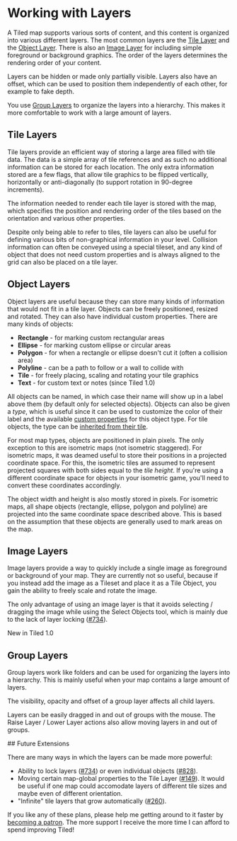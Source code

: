 # Working with Layers

A Tiled map supports various sorts of content, and this content is organized
into various different layers. The most common layers are the
[Tile Layer](#tile-layers) and the [Object Layer](#object-layers). There is
also an [Image Layer](#image-layers) for including simple foreground or
background graphics. The order of the layers determines the rendering order of
your content.

Layers can be hidden or made only partially visible. Layers also have an offset,
which can be used to position them independently of each other, for example to
fake depth.

You use [Group Layers](#group-layers) to organize the layers into a hierarchy.
This makes it more comfortable to work with a large amount of layers.

## Tile Layers

Tile layers provide an efficient way of storing a large area filled with tile
data. The data is a simple array of tile references and as such no additional
information can be stored for each location. The only extra information stored
are a few flags, that allow tile graphics to be flipped vertically, horizontally
or anti-diagonally (to support rotation in 90-degree increments).

The information needed to render each tile layer is stored with the map, which
specifies the position and rendering order of the tiles based on the orientation
and various other properties.

Despite only being able to refer to tiles, tile layers can also be useful for
defining various bits of non-graphical information in your level. Collision
information can often be conveyed using a special tileset, and any kind of
object that does not need custom properties and is always aligned to the grid
can also be placed on a tile layer.

## Object Layers

Object layers are useful because they can store many kinds of information that
would not fit in a tile layer. Objects can be freely positioned, resized and
rotated. They can also have individual custom properties. There are many kinds
of objects:

* **Rectangle** - for marking custom rectangular areas
* **Ellipse** - for marking custom ellipse or circular areas
* **Polygon** - for when a rectangle or ellipse doesn't cut it (often a
  collision area)
* **Polyline** - can be a path to follow or a wall to collide with
* **Tile** - for freely placing, scaling and rotating your tile graphics
* **Text** - for custom text or notes (since Tiled 1.0)

All objects can be named, in which case their name will show up in a label above
them (by default only for selected objects). Objects can also be given a _type_,
which is useful since it can be used to customize the color of their label and
the available [custom properties](custom-properties.md#predefining-properties)
for this object type. For tile objects, the type can be [inherited from their
tile](custom-properties.md#tile-property-inheritance).

For most map types, objects are positioned in plain pixels. The only exception
to this are isometric maps (not isometric staggered). For isometric maps, it was
deamed useful to store their positions in a projected coordinate space. For
this, the isometric tiles are assumed to represent projected squares with both
sides equal to the _tile height_. If you're using a different coordinate space
for objects in your isometric game, you'll need to convert these coordinates
accordingly.

The object width and height is also mostly stored in pixels. For isometric maps,
all shape objects (rectangle, ellipse, polygon and polyline) are projected into
the same coordinate space described above. This is based on the assumption that
these objects are generally used to mark areas on the map.

## Image Layers

Image layers provide a way to quickly include a single image as foreground or
background of your map. They are currently not so useful, because if you instead
add the image as a Tileset and place it as a Tile Object, you gain the ability
to freely scale and rotate the image.

The only advantage of using an image layer is that it avoids selecting /
dragging the image while using the Select Objects tool, which is mainly due to
the lack of layer locking ([#734](https://github.com/bjorn/tiled/issues/734)).

<div class="new">New in Tiled 1.0</div>

## Group Layers

Group layers work like folders and can be used for organizing the layers into a
hierarchy. This is mainly useful when your map contains a large amount of
layers.

The visibility, opacity and offset of a group layer affects all child layers.

Layers can be easily dragged in and out of groups with the mouse. The Raise
Layer / Lower Layer actions also allow moving layers in and out of groups.
<div class="future">
## Future Extensions

There are many ways in which the layers can be made more powerful:

* Ability to lock layers ([#734](https://github.com/bjorn/tiled/issues/734)) or
  even individual objects ([#828](https://github.com/bjorn/tiled/issues/828)).
* Moving certain map-global properties to the Tile Layer
  ([#149](https://github.com/bjorn/tiled/issues/149)). It would be useful if
  one map could accomodate layers of different tile sizes and maybe even of
  different orientation.
* "Infinite" tile layers that grow automatically
  ([#260](https://github.com/bjorn/tiled/issues/260)).

If you like any of these plans, please help me getting around to it faster by
[becoming a patron](https://www.patreon.com/bjorn). The more support I
receive the more time I can afford to spend improving Tiled!
</div>
